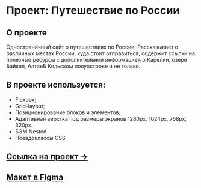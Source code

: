 # Проект: Путешествие по России
## О проекте
Одностраничный сайт о путешествиях по России. Рассказывает о различных местах России, куда стоит отправиться, содержит ссылки на полезные ресурсы с дополнительной информацией о Карелии, озере Байкал, АлтаеБ Кольском полуострове и не только.
## В проекте используется:
* Flexbox;
* Grid-layout;
* Позиционирование блоков и элементов;
* Адаптивная верстка под размеры экранов 1280px, 1024px, 768px, 320px.
* БЭМ Nested
* Псевдоклассы CSS
## [Ссылка на проект &rarr;]()

## [Макет в Figma](https://www.figma.com/file/5S2WSbEFL6awjVWJ0NWL8Q/Sprint-3_-Russia-_-desktop-mobile?node-id=28503%3A0)